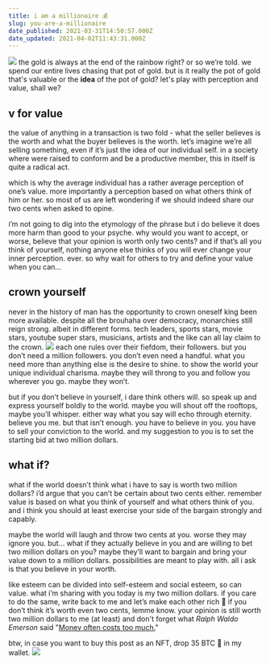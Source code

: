 ```yaml
---
title: i am a millionaire 💰
slug: you-are-a-millionaire
date_published: 2021-03-31T14:50:57.000Z
date_updated: 2021-04-02T11:43:31.000Z
---
```


![](https://images.unsplash.com/photo-1528557692780-8e7be39eafab?crop=entropy&amp;cs=tinysrgb&amp;fit=max&amp;fm=jpg&amp;ixid=MnwxNDIyNzR8MHwxfHNlYXJjaHwxOXx8cmFpbmJvd3xlbnwwfHx8fDE2MTcyMDEzNTc&amp;ixlib=rb-1.2.1&amp;q=80&amp;w=1080)
the gold is always at the end of the rainbow right? or so we’re told. we spend our entire lives chasing that pot of gold. but is it really the pot of gold that's valuable or the **idea** of the pot of gold? let's play with perception and value, shall we?

## v for value

the value of anything in a transaction is two fold - what the seller believes is the worth and what the buyer believes is the worth. let’s imagine we’re all selling something, even if it’s just the idea of our individual self. in a society where were raised to conform and be a productive member, this in itself is quite a radical act.

which is why the average individual has a rather average perception of one’s value. more importantly a perception based on what others think of him or her. so most of us are left wondering if we should indeed share our two cents when asked to opine.

i’m not going to dig into the etymology of the phrase but i do believe it does more harm than good to your psyche. why would you want to accept, or worse, believe that your opinion is worth only two cents? and if that’s all you think of yourself, nothing anyone else thinks of you will ever change your inner perception. ever. so why wait for others to try and define your value when you can…

## crown yourself

never in the history of man has the opportunity to crown oneself king been more available. despite all the brouhaha over democracy, monarchies still reign strong. albeit in different forms. tech leaders, sports stars, movie stars, youtube super stars, musicians, artists and the like can all lay claim to the crown.
![](https://images.unsplash.com/photo-1499026008573-50eedca8407b?crop=entropy&amp;cs=tinysrgb&amp;fit=max&amp;fm=jpg&amp;ixid=MnwxNDIyNzR8MHwxfHNlYXJjaHwxMHx8a2luZ3xlbnwwfHx8fDE2MTcyMDEzMTU&amp;ixlib=rb-1.2.1&amp;q=80&amp;w=1080)
each one rules over their fiefdom, their followers. but you don’t need a million followers. you don’t even need a handful. what you need more than anything else is the desire to shine. to show the world your unique individual charisma. maybe they will throng to you and follow you wherever you go. maybe they won’t.

but if you don’t believe in yourself, i dare think others will. so speak up and express yourself boldly to the world. maybe you will shout off the rooftops, maybe you’ll whisper. either way what you say will echo through eternity. believe you me. but that isn’t enough. you have to believe in you. you have to sell your conviction to the world. and my suggestion to you is to set the starting bid at two million dollars.

## what if?

what if the world doesn’t think what i have to say is worth two million dollars? i’d argue that you can’t be certain about two cents either. remember value is based on what you think of yourself and what others think of you. and i think you should at least exercise your side of the bargain strongly and capably.

maybe the world will laugh and throw two cents at you. worse they may ignore you. but… what if they actually believe in you and are willing to bet two million dollars on you? maybe they’ll want to bargain and bring your value down to a million dollars. possibilities are meant to play with. all i ask is that you believe in your worth.

like esteem can be divided into self-esteem and social esteem, so can value. what i’m sharing with you today is my two million dollars. if you care to do the same, write back to me and let’s make each other rich 🤑 if you don’t think it’s worth even two cents, lemme know. your opinion is still worth two million dollars to me (at least) and don't forget what *Ralph Waldo Emerson* said "[Money often costs too much.](__GHOST_URL__/wealth-poverty-playing-with-money/)"

btw, in case you want to buy this post as an NFT, drop 35 BTC 💎 in my wallet. 
![](https://images.unsplash.com/photo-1530037768512-3c9a22715452?crop=entropy&amp;cs=tinysrgb&amp;fit=max&amp;fm=jpg&amp;ixid=MnwxNDIyNzR8MHwxfHNlYXJjaHw3fHxtb25leSUyMGNoaWxkfGVufDB8fHx8MTYxNzIwMTE4NQ&amp;ixlib=rb-1.2.1&amp;q=80&amp;w=1080)
